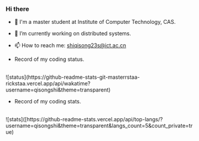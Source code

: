 ### Hi there 

<!--
**qisongshi/qisongshi** is a ✨ _special_ ✨ repository because its `README.md` (this file) appears on your GitHub profile.
-->

- 👋 I'm a master student at Institute of Computer Technology, CAS.
- 🔭 I’m currently working on distributed systems.
- 📫 How to reach me: shiqisong23s@ict.ac.cn

- Record of my coding status.
<br>
  ![status](https://github-readme-stats-git-masterrstaa-rickstaa.vercel.app/api/wakatime?username=qisongshi&theme=transparent)

- Record of my coding stats.
<br>
  ![stats]([https://github-readme-stats.vercel.app/api/top-langs/?username=qisongshi&theme=transparent&langs_count=5&count_private=true)
